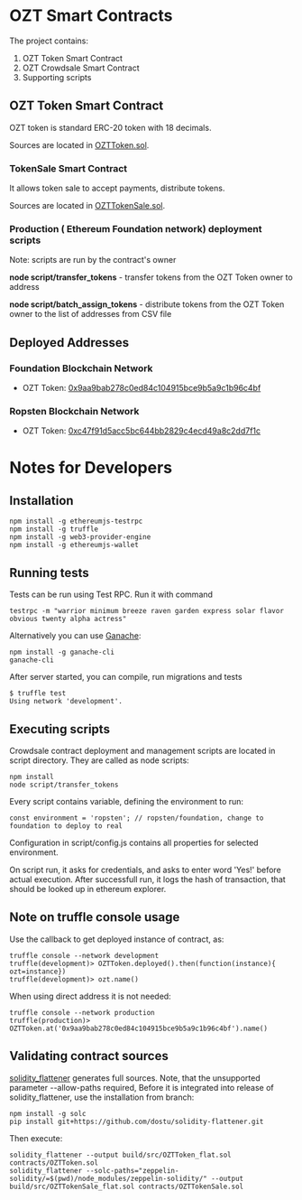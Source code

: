 # OZT Smart Contracts

The project contains:

1) OZT Token Smart Contract
2) OZT Crowdsale Smart Contract
3) Supporting scripts


## OZT Token Smart Contract

OZT token is standard ERC-20 token with 18 decimals. 
 
Sources are located in [OZTToken.sol](contracts/OZTToken.sol).

### TokenSale Smart Contract
 
It allows token sale to accept payments, distribute tokens. 

Sources are located in [OZTTokenSale.sol](contracts/OZTTokenSale.sol).


### Production ( Ethereum Foundation network) deployment scripts

Note:  scripts are run by the contract's owner

**node script/transfer_tokens** - transfer tokens from the OZT Token owner to address


**node script/batch_assign_tokens** - distribute tokens from the OZT Token owner to the list of addresses from CSV file


## Deployed Addresses

### Foundation Blockchain Network

* OZT Token: [0x9aa9bab278c0ed84c104915bce9b5a9c1b96c4bf](http://bloxy.info/address/0x9aa9bab278c0ed84c104915bce9b5a9c1b96c4bf)

### Ropsten Blockchain Network

* OZT Token: [0xc47f91d5acc5bc644bb2829c4ecd49a8c2dd7f1c](https://ropsten.etherscan.io/token/0xc47f91d5acc5bc644bb2829c4ecd49a8c2dd7f1c)   

# Notes for Developers

## Installation

```
npm install -g ethereumjs-testrpc
npm install -g truffle
npm install -g web3-provider-engine
npm install -g ethereumjs-wallet
```

## Running tests

Tests can be run using Test RPC. Run it with command

```
testrpc -m "warrior minimum breeze raven garden express solar flavor obvious twenty alpha actress"
```

Alternatively you can use [Ganache](https://github.com/trufflesuite/ganache-cli):

```
npm install -g ganache-cli
ganache-cli
```

After server started, you can compile, run migrations and tests


```
$ truffle test
Using network 'development'.

```

## Executing scripts

Crowdsale contract deployment and management scripts are located in script directory.
They are called as node scripts:

```
npm install
node script/transfer_tokens
```

Every script contains variable, defining the environment to run: 
```
const environment = 'ropsten'; // ropsten/foundation, change to foundation to deploy to real
```

Configuration in script/config.js contains all properties for selected environment.

On script run, it asks for credentials, and asks to enter word 'Yes!' before actual execution. After successfull run, it logs the hash of transaction,
that should be looked up in ethereum explorer.

   
## Note on truffle console usage

Use the callback to get deployed instance of contract, as:
```
truffle console --network development
truffle(development)> OZTToken.deployed().then(function(instance){ ozt=instance})
truffle(development)> ozt.name()
```

When using direct address it is not needed:
```
truffle console --network production
truffle(production)> OZTToken.at('0x9aa9bab278c0ed84c104915bce9b5a9c1b96c4bf').name()
```

## Validating contract sources

[solidity_flattener](https://github.com/BlockCatIO/solidity-flattener) generates full sources.
Note, that the unsupported parameter --allow-paths required, Before it is integrated into release of solidity_flattener,
use the installation from branch:
```
npm install -g solc
pip install git+https://github.com/dostu/solidity-flattener.git
```

Then execute:

```
solidity_flattener --output build/src/OZTToken_flat.sol contracts/OZTToken.sol
solidity_flattener --solc-paths="zeppelin-solidity/=$(pwd)/node_modules/zeppelin-solidity/" --output build/src/OZTTokenSale_flat.sol contracts/OZTTokenSale.sol

```